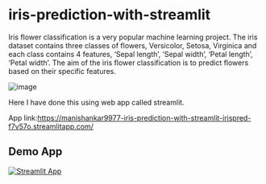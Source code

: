 # iris-prediction-with-streamlit
Iris flower classification is a very popular machine learning project. The iris dataset contains three classes of flowers, Versicolor, Setosa, Virginica
and each class contains 4 features, ‘Sepal length’, ‘Sepal width’, ‘Petal length’, ‘Petal width’. The aim of the iris flower classification is to predict
flowers based on their specific features.

![image](https://user-images.githubusercontent.com/91583687/210726427-a0ab0e5d-78a3-4f2d-8451-06b01da808e6.png)

Here I have done this using web app called streamlit.

App link:https://manishankar9977-iris-prediction-with-streamlit-irispred-f7v57o.streamlitapp.com/


## Demo App

[![Streamlit App](https://static.streamlit.io/badges/streamlit_badge_black_white.svg)](https://manishankar9977-iris-prediction-with-streamlit-irispred-f7v57o.streamlitapp.com/
)
